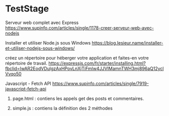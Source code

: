 # TestStage
Serveur web complet avec Express
https://www.supinfo.com/articles/single/1178-creer-serveur-web-avec-nodejs

Installer et utiliser Node.js sous Windows
https://blog.lesieur.name/installer-et-utiliser-nodejs-sous-windows/


créez un répertoire pour héberger votre application et faites-en votre répertoire de travail.
https://expressjs.com/fr/starter/installing.html?fbclid=IwAR2EodVDulgzAxHPovLnXjTiFmlw4JJVIMamnTWH3mj896aQ12yclVvqo50




Javascript - Fetch API
https://www.supinfo.com/articles/single/7919-javascript-fetch-api




1. page.html : contiens les appels get des posts et commentaires.

2. simple.js : contiens la définition des 2 méthodes

